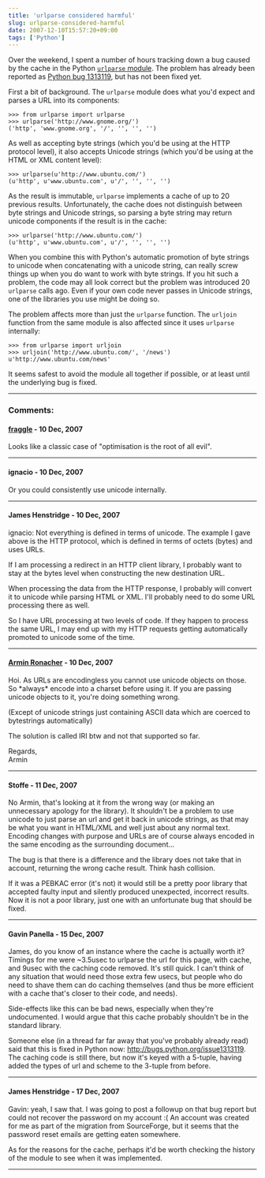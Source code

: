 ```yaml
---
title: 'urlparse considered harmful'
slug: urlparse-considered-harmful
date: 2007-12-10T15:57:20+09:00
tags: ['Python']
---
```


Over the weekend, I spent a number of hours tracking down a bug caused
by the cache in the Python [`urlparse`
module](http://docs.python.org/lib/module-urlparse.html). The problem
has already been reported as [Python bug
1313119](http://bugs.python.org/issue1313119), but has not been fixed
yet.

First a bit of background. The `urlparse` module does what you\'d expect
and parses a URL into its components:

    >>> from urlparse import urlparse
    >>> urlparse('http://www.gnome.org/')
    ('http', 'www.gnome.org', '/', '', '', '')

As well as accepting byte strings (which you\'d be using at the HTTP
protocol level), it also accepts Unicode strings (which you\'d be using
at the HTML or XML content level):

    >>> urlparse(u'http://www.ubuntu.com/')
    (u'http', u'www.ubuntu.com', u'/', '', '', '')

As the result is immutable, `urlparse` implements a cache of up to 20
previous results. Unfortunately, the cache does not distinguish between
byte strings and Unicode strings, so parsing a byte string may return
unicode components if the result is in the cache:

    >>> urlparse('http://www.ubuntu.com/')
    (u'http', u'www.ubuntu.com', u'/', '', '', '')

When you combine this with Python\'s automatic promotion of byte strings
to unicode when concatenating with a unicode string, can really screw
things up when you do want to work with byte strings. If you hit such a
problem, the code may all look correct but the problem was introduced 20
`urlparse` calls ago. Even if your own code never passes in Unicode
strings, one of the libraries you use might be doing so.

The problem affects more than just the `urlparse` function. The
`urljoin` function from the same module is also affected since it uses
`urlparse` internally:

    >>> from urlparse import urljoin
    >>> urljoin('http://www.ubuntu.com/', '/news')
    u'http://www.ubuntu.com/news'

It seems safest to avoid the module all together if possible, or at
least until the underlying bug is fixed.

---
### Comments:
#### [fraggle](http://www.soulsphere.org/) - <time datetime="2007-12-10 17:29:11">10 Dec, 2007</time>

Looks like a classic case of \"optimisation is the root of all evil\".

---
#### ignacio - <time datetime="2007-12-10 18:50:25">10 Dec, 2007</time>

Or you could consistently use unicode internally.

---
#### James Henstridge - <time datetime="2007-12-10 19:48:00">10 Dec, 2007</time>

ignacio: Not everything is defined in terms of unicode. The example I
gave above is the HTTP protocol, which is defined in terms of octets
(bytes) and uses URLs.

If I am processing a redirect in an HTTP client library, I probably want
to stay at the bytes level when constructing the new destination URL.

When processing the data from the HTTP response, I probably will convert
it to unicode while parsing HTML or XML. I\'ll probably need to do some
URL processing there as well.

So I have URL processing at two levels of code. If they happen to
process the same URL, I may end up with my HTTP requests getting
automatically promoted to unicode some of the time.

---
#### [Armin Ronacher](http://lucumr.pocoo.org/) - <time datetime="2007-12-10 22:13:04">10 Dec, 2007</time>

Hoi. As URLs are encodingless you cannot use unicode objects on those.
So \*always\* encode into a charset before using it. If you are passing
unicode objects to it, you\'re doing something wrong.

(Except of unicode strings just containing ASCII data which are coerced
to bytestrings automatically)

The solution is called IRI btw and not that supported so far.

Regards,\
Armin

---
#### Stoffe - <time datetime="2007-12-11 21:43:24">11 Dec, 2007</time>

No Armin, that\'s looking at it from the wrong way (or making an
unnecessary apology for the library). It shouldn\'t be a problem to use
unicode to just parse an url and get it back in unicode strings, as that
may be what you want in HTML/XML and well just about any normal text.
Encoding changes with purpose and URLs are of course always encoded in
the same encoding as the surrounding document\...

The bug is that there is a difference and the library does not take that
in account, returning the wrong cache result. Think hash collision.

If it was a PEBKAC error (it\'s not) it would still be a pretty poor
library that accepted faulty input and silently produced unexpected,
incorrect results. Now it is not a poor library, just one with an
unfortunate bug that should be fixed.

---
#### Gavin Panella - <time datetime="2007-12-15 17:43:36">15 Dec, 2007</time>

James, do you know of an instance where the cache is actually worth it?
Timings for me were \~3.5usec to urlparse the url for this page, with
cache, and 9usec with the caching code removed. It\'s still quick. I
can\'t think of any situation that would need those extra few usecs, but
people who do need to shave them can do caching themselves (and thus be
more efficient with a cache that\'s closer to their code, and needs).

Side-effects like this can be bad news, especially when they\'re
undocumented. I would argue that this cache probably shouldn\'t be in
the standard library.

Someone else (in a thread far far away that you\'ve probably already
read) said that this is fixed in Python now:
http://bugs.python.org/issue1313119. The caching code is still there,
but now it\'s keyed with a 5-tuple, having added the types of url and
scheme to the 3-tuple from before.

---
#### James Henstridge - <time datetime="2007-12-17 14:38:21">17 Dec, 2007</time>

Gavin: yeah, I saw that. I was going to post a followup on that bug
report but could not recover the password on my account :( An account
was created for me as part of the migration from SourceForge, but it
seems that the password reset emails are getting eaten somewhere.

As for the reasons for the cache, perhaps it\'d be worth checking the
history of the module to see when it was implemented.

---
